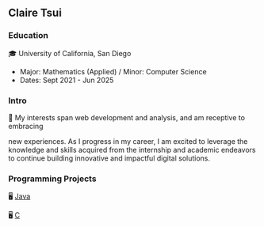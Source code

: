 ## Claire Tsui

### Education
🎓 University of California, San Diego
   - Major: Mathematics (Applied) / Minor: Computer Science  
   - Dates: Sept 2021 - Jun 2025

### Intro 
💬 My interests span web development and analysis, and am receptive to embracing 

   new experiences. As I progress in my career, I am excited to leverage the knowledge 
   and skills acquired from the internship and academic endeavors to continue building innovative 
   and impactful digital solutions.

### Programming Projects
🖥️ [Java](Java)

🖥️ [C](C)
